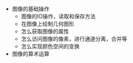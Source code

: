 - 图像的基础操作
	- 图像的IO操作，读取和保存方法
	- 在图像上绘制几何图形
	- 怎么获取图像的属性
	- 怎么访问图像的像素，进行通道分离，合并等
	- 怎么实现颜色空间的变换
- 图像的算术运算